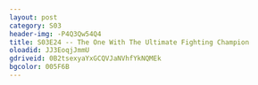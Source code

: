 ```yaml
---
layout: post 
category: S03 
header-img: -P4Q3Qw54Q4 
title: S03E24 -- The One With The Ultimate Fighting Champion 
oloadid: JJ3EoqjJmmU 
gdriveid: 0B2tsexyaYxGCQVJaNVhfYkNQMEk 
bgcolor: 005F6B
--- 
```

<!--more--> 
